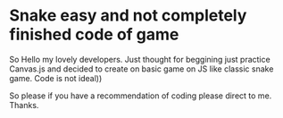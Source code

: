 # Snake easy and not completely finished code of game

So Hello my lovely developers. Just thought for beggining just practice Canvas.js and decided to create on basic game on JS like classic snake game. 
Code is not ideal))

So please if you have a recommendation of coding please direct to me.
Thanks.
